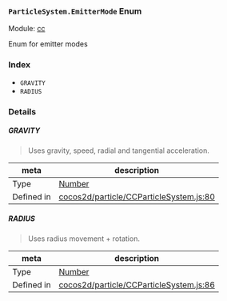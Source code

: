 ### `ParticleSystem.EmitterMode` Enum



Module: [cc](../modules/cc.md)


Enum for emitter modes


### Index
  - `GRAVITY`
  - `RADIUS`

### Details


##### GRAVITY

> Uses gravity, speed, radial and tangential acceleration.

| meta | description |
|------|-------------|
| Type | <a href="https://developer.mozilla.org/en/JavaScript/Reference/Global_Objects/Number" class="crosslink external" target="_blank">Number</a> |
| Defined in | [cocos2d/particle/CCParticleSystem.js:80](https://github.com/cocos-creator/engine/blob/5a29bc48b8b66d479bb93d92e64418ce8a7c0f34/cocos2d/particle/CCParticleSystem.js#L80) |



##### RADIUS

> Uses radius movement + rotation.

| meta | description |
|------|-------------|
| Type | <a href="https://developer.mozilla.org/en/JavaScript/Reference/Global_Objects/Number" class="crosslink external" target="_blank">Number</a> |
| Defined in | [cocos2d/particle/CCParticleSystem.js:86](https://github.com/cocos-creator/engine/blob/5a29bc48b8b66d479bb93d92e64418ce8a7c0f34/cocos2d/particle/CCParticleSystem.js#L86) |


